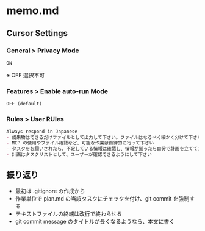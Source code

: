 # memo.md

## Cursor Settings

### General > Privacy Mode

```text
ON
```

※ OFF 選択不可

### Features > Enable auto-run Mode

```text
OFF (default)
```

### Rules > User RUles

```markdown
Always respond in Japanese
- 成果物はできるだけファイルとして出力して下さい。ファイルはなるべく細かく分けて下さい
- MCP の使用やファイル確認など、可能な作業は自律的に行って下さい
- タスクをお願いされたら、不足している情報は確認し、情報が揃ったら自分で計画を立ててゴールまで進めて下さい
- 計画はタスクリストとして、ユーザーが確認できるようにして下さい
```

## 振り返り

- 最初は .gitignore の作成から
- 作業単位で plan.md の当該タスクにチェックを付け、git commit を強制する
- テキストファイルの終端は改行で終わらせる
- git commit message のタイトルが長くなるようなら、本文に書く

